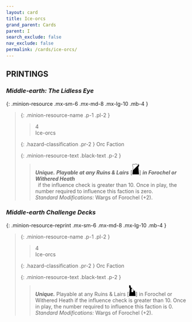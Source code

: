 ```yaml
---
layout: card
title: Ice-orcs
grand_parent: Cards
parent: I
search_exclude: false
nav_exclude: false
permalink: /cards/ice-orcs/
---
```


## PRINTINGS


### _Middle-earth: The Lidless Eye_

{: .minion-resource .mx-sm-6 .mx-md-8 .mx-lg-10 .mb-4 }
> {: .minion-resource-name .p-1 .pl-2 }
> > <div class="hazard-mp">4</div>
> > <div class="card-name">Ice-orcs</div>
>
> {: .hazard-classification .pr-2 }
> Orc Faction
>
> {: .minion-resource-text .black-text .p-2 }
> > _**Unique.**_ ***Playable at any Ruins & Lairs*** \[![](/assets/images/shadow-hold.svg)] ***in Forochel or Withered Heath*** <br>&ensp;if the influence check is greater than 10. Once in play, the number required to influence this faction is zero. <br>_Standard Modifications:_ Wargs of Forochel (+2). 
> 

### _Middle-earth Challenge Decks_

{: .minion-resource-reprint .mx-sm-6 .mx-md-8 .mx-lg-10 .mb-4 }
> {: .minion-resource-name .p-1 .pl-2 }
> > <div class="hazard-mp">4</div>
> > <div class="card-name">Ice-orcs</div>
>
> {: .hazard-classification .pr-2 }
> Orc Faction
>
> {: .minion-resource-text .black-text .p-2 }
> > _**Unique.**_ Playable at any Ruins & Lairs \[![](/assets/images/ruinlair.svg)] in Forochel or Withered Heath if the influence check is greater than 10. Once in play, the number required to influence this faction is 0. <br>_Standard Modifications:_ Wargs of Forochel (+2). 
> 
